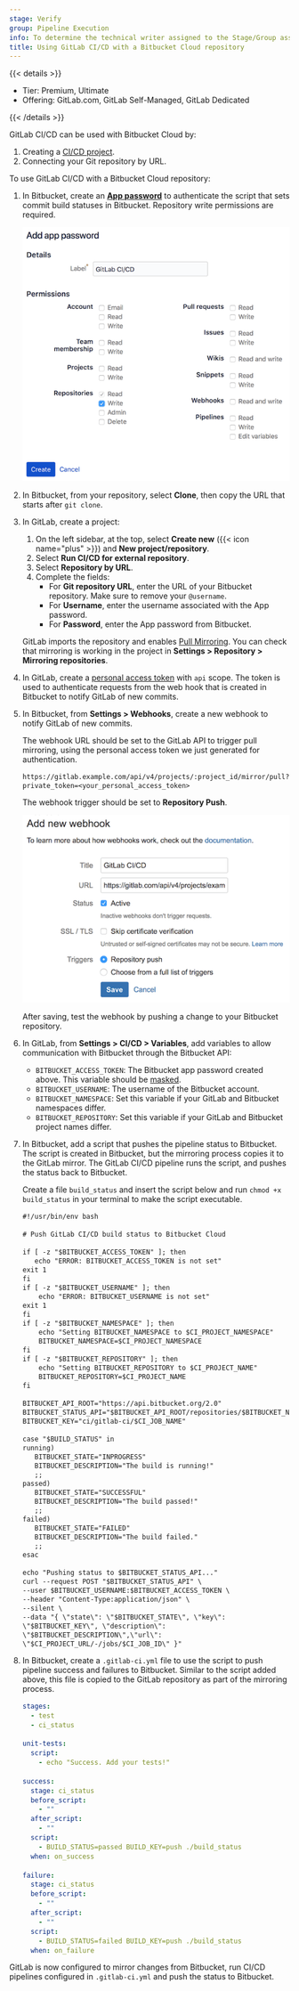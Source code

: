 ```yaml
---
stage: Verify
group: Pipeline Execution
info: To determine the technical writer assigned to the Stage/Group associated with this page, see https://handbook.gitlab.com/handbook/product/ux/technical-writing/#assignments
title: Using GitLab CI/CD with a Bitbucket Cloud repository
---
```


{{< details >}}

- Tier: Premium, Ultimate
- Offering: GitLab.com, GitLab Self-Managed, GitLab Dedicated

{{< /details >}}

GitLab CI/CD can be used with Bitbucket Cloud by:

1. Creating a [CI/CD project](_index.md).
1. Connecting your Git repository by URL.

To use GitLab CI/CD with a Bitbucket Cloud repository:

1. In Bitbucket, create an [**App password**](https://support.atlassian.com/bitbucket-cloud/docs/create-an-app-password/) to authenticate
   the script that sets commit build
   statuses in Bitbucket. Repository write permissions are required.

   ![Bitbucket Cloud webhook](img/bitbucket_app_password_v10_6.png)

1. In Bitbucket, from your repository, select **Clone**, then copy the URL that starts after `git clone`.

1. In GitLab, create a project:

   1. On the left sidebar, at the top, select **Create new** ({{< icon name="plus" >}}) and **New project/repository**.
   1. Select **Run CI/CD for external repository**.
   1. Select **Repository by URL**.
   1. Complete the fields:
      - For **Git repository URL**, enter the URL of your Bitbucket repository. Make sure to remove your `@username`.
      - For **Username**, enter the username associated with the App password.
      - For **Password**, enter the App password from Bitbucket.

   GitLab imports the repository and enables [Pull Mirroring](../../user/project/repository/mirror/pull.md).
   You can check that mirroring is working in the project in **Settings > Repository > Mirroring repositories**.

1. In GitLab, create a
   [personal access token](../../user/profile/personal_access_tokens.md)
   with `api` scope. The token is used to authenticate requests from the web
   hook that is created in Bitbucket to notify GitLab of new commits.

1. In Bitbucket, from **Settings > Webhooks**, create a new webhook to notify
   GitLab of new commits.

   The webhook URL should be set to the GitLab API to trigger pull mirroring,
   using the personal access token we just generated for authentication.

   ```plaintext
   https://gitlab.example.com/api/v4/projects/:project_id/mirror/pull?private_token=<your_personal_access_token>
   ```

   The webhook trigger should be set to **Repository Push**.

   ![Bitbucket Cloud webhook](img/bitbucket_webhook_v10_6.png)

   After saving, test the webhook by pushing a change to your Bitbucket
   repository.

1. In GitLab, from **Settings > CI/CD > Variables**, add variables to allow
   communication with Bitbucket through the Bitbucket API:

   - `BITBUCKET_ACCESS_TOKEN`: The Bitbucket app password created above. This variable should be [masked](../variables/_index.md#mask-a-cicd-variable).
   - `BITBUCKET_USERNAME`: The username of the Bitbucket account.
   - `BITBUCKET_NAMESPACE`: Set this variable if your GitLab and Bitbucket namespaces differ.
   - `BITBUCKET_REPOSITORY`: Set this variable if your GitLab and Bitbucket project names differ.

1. In Bitbucket, add a script that pushes the pipeline status to Bitbucket. The script
   is created in Bitbucket, but the mirroring process copies it to the GitLab mirror. The GitLab
   CI/CD pipeline runs the script, and pushes the status back to Bitbucket.

   Create a file `build_status` and insert the script below and run
   `chmod +x build_status` in your terminal to make the script executable.

   ```shell
   #!/usr/bin/env bash

   # Push GitLab CI/CD build status to Bitbucket Cloud

   if [ -z "$BITBUCKET_ACCESS_TOKEN" ]; then
      echo "ERROR: BITBUCKET_ACCESS_TOKEN is not set"
   exit 1
   fi
   if [ -z "$BITBUCKET_USERNAME" ]; then
       echo "ERROR: BITBUCKET_USERNAME is not set"
   exit 1
   fi
   if [ -z "$BITBUCKET_NAMESPACE" ]; then
       echo "Setting BITBUCKET_NAMESPACE to $CI_PROJECT_NAMESPACE"
       BITBUCKET_NAMESPACE=$CI_PROJECT_NAMESPACE
   fi
   if [ -z "$BITBUCKET_REPOSITORY" ]; then
       echo "Setting BITBUCKET_REPOSITORY to $CI_PROJECT_NAME"
       BITBUCKET_REPOSITORY=$CI_PROJECT_NAME
   fi

   BITBUCKET_API_ROOT="https://api.bitbucket.org/2.0"
   BITBUCKET_STATUS_API="$BITBUCKET_API_ROOT/repositories/$BITBUCKET_NAMESPACE/$BITBUCKET_REPOSITORY/commit/$CI_COMMIT_SHA/statuses/build"
   BITBUCKET_KEY="ci/gitlab-ci/$CI_JOB_NAME"

   case "$BUILD_STATUS" in
   running)
      BITBUCKET_STATE="INPROGRESS"
      BITBUCKET_DESCRIPTION="The build is running!"
      ;;
   passed)
      BITBUCKET_STATE="SUCCESSFUL"
      BITBUCKET_DESCRIPTION="The build passed!"
      ;;
   failed)
      BITBUCKET_STATE="FAILED"
      BITBUCKET_DESCRIPTION="The build failed."
      ;;
   esac

   echo "Pushing status to $BITBUCKET_STATUS_API..."
   curl --request POST "$BITBUCKET_STATUS_API" \
   --user $BITBUCKET_USERNAME:$BITBUCKET_ACCESS_TOKEN \
   --header "Content-Type:application/json" \
   --silent \
   --data "{ \"state\": \"$BITBUCKET_STATE\", \"key\": \"$BITBUCKET_KEY\", \"description\":
   \"$BITBUCKET_DESCRIPTION\",\"url\": \"$CI_PROJECT_URL/-/jobs/$CI_JOB_ID\" }"
   ```

1. In Bitbucket, create a `.gitlab-ci.yml` file to use the script to push
   pipeline success and failures to Bitbucket. Similar to the script added above,
   this file is copied to the GitLab repository as part of the mirroring process.

   ```yaml
   stages:
     - test
     - ci_status

   unit-tests:
     script:
       - echo "Success. Add your tests!"

   success:
     stage: ci_status
     before_script:
       - ""
     after_script:
       - ""
     script:
       - BUILD_STATUS=passed BUILD_KEY=push ./build_status
     when: on_success

   failure:
     stage: ci_status
     before_script:
       - ""
     after_script:
       - ""
     script:
       - BUILD_STATUS=failed BUILD_KEY=push ./build_status
     when: on_failure
   ```

GitLab is now configured to mirror changes from Bitbucket, run CI/CD pipelines
configured in `.gitlab-ci.yml` and push the status to Bitbucket.
